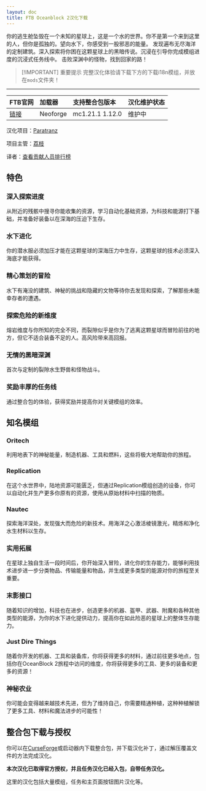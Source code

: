 ```yaml
---
layout: doc
title: FTB Oceanblock 2汉化下载
---
```


你的逃生舱坠毁在一个未知的星球上，这是一个水的世界。你不是第一个来到这里的人，但你是孤独的。望向水下，你感受到一股邪恶的能量。
发现遍布无尽海洋的定制建筑。深入探索将你困在这颗星球上的黑暗传说。沉浸在引导你完成模组进度的沉浸式任务线中。
击败深渊中的怪物，找到回家的路！

> [!IMPORTANT] 重要提示
> 完整汉化体验请下载下方的下载i18n模组，并放在`mods`文件夹！

<DownloadLinks :methods="[
  { id: 'lanzou', text: '下载汉化', icon: '/imgs/svg/lanzou.svg', link: 'https://vmhanhuazu.lanzouo.com/s/ob2' },
  { id: 'bilibili', text: '安装教程视频', icon: '/imgs/svg/bilibili.svg', link: 'https://www.bilibili.com/video/BV1mCRbYBEc3' },
  { id: 'curseforge', text: '下载i18n模组', icon: '/imgs/svg/curseforge.svg', link: 'https://www.curseforge.com/api/v1/mods/297404/files/6351071/download' },
  { id: 'github', text: 'Github仓库', icon: '/imgs/svg/github.svg', link: 'https://github.com/VM-Chinese-translate-group/FTB-Oceanblock-2-Chinese' },
  { id: 'lazy', text: '懒汉下载', icon: '/imgs/logo/logo_64.png', link: 'https://vmhanhuazu.lanzouo.com/s/ob2' }
]" />

---

| FTB官网                                                              | 加载器   | 支持整合包版本  | 汉化维护状态 |
| :------------------------------------------------------------------- | :------- | :-------------- | :----------- |
| [链接](https://www.feed-the-beast.com/modpacks/128-ftb-oceanblock-2) | Neoforge | mc1.21.1 1.12.0 | 维护中       |

汉化项目：[Paratranz](https://paratranz.cn/projects/13486)

项目主管：[荔枝](https://github.com/Litchiiiiii)

译者：[查看贡献人员排行榜](https://paratranz.cn/projects/13486/leaderboard)

## 特色

### 深入探索进度

从附近的残骸中搜寻你能收集的资源，学习自动化基础资源，为科技和能源打下基础，并准备好装备以在深海的压迫下生存。

### 水下进化

你的潜水服必须加压才能在这颗星球的深海压力中生存，这颗星球的技术必须深入海底才能获得。

### 精心策划的冒险

水下有淹没的建筑、神秘的挑战和隐藏的文物等待你去发现和探索，了解那些未能幸存者的遭遇。

### 探索危险的新维度

熔岩维度与你所知的完全不同，而裂隙似乎是你为了逃离这颗星球而冒险前往的地方，但它不适合装备不足的人。高风险带来高回报。

### 无情的黑暗深渊

首次与定制的裂隙水生野兽和怪物战斗。

### 奖励丰厚的任务线

通过整合包的体验，获得奖励并提高你对关键模组的效率。

## 知名模组

### Oritech

利用地表下的神秘能量，制造机器、工具和燃料，这些将极大地帮助你的旅程。

### Replication

在这个水世界中，陆地资源可能匮乏，但通过Replication模组创造的设备，你可以自动化并生产更多你原有的资源，使用从原始材料中扫描的物质。

### Nautec

探索海洋深处，发现强大而危险的新技术。用海洋之心激活棱镜激光，精炼和净化水生材料以生存。

### 实用拓展

在星球上独自生活一段时间后，你开始深入冒险，进化你的生存能力，能够利用技术进步进一步分类物品、传输能量和物品，并生成更多类型的能源对你的旅程至关重要。

### 末影接口

随着知识的增加，科技也在进步，创造更多的机器、盔甲、武器、附魔和各种其他类型的能源，为你的水下进化提供动力，提高你在如此险恶的星球上的整体生存能力。

### Just Dire Things

随着你开发的机器、工具和装备库，你将获得更多的材料，通过前往更多地点，包括你在OceanBlock 2旅程中访问的维度，你将获得更多的工具、更多的装备和更多的资源！

### 神秘农业

你可能会变得越来越技术先进，但为了维持自己，你需要精通种植，这种种植解锁了更多工具、材料和魔法进步的可能性！

## 整合包下载与授权

你可以在[CurseForge](https://www.curseforge.com/minecraft/modpacks/ftb-oceanblock-2)或启动器内下载整合包，并下载汉化补丁，通过解压覆盖文件的方法完成汉化。

**本次汉化已取得官方授权，并且任务汉化已经入包，自带任务汉化。**

这里的汉化包括大量模组，任务和主页面按钮图片汉化等。

<DocSupport />

